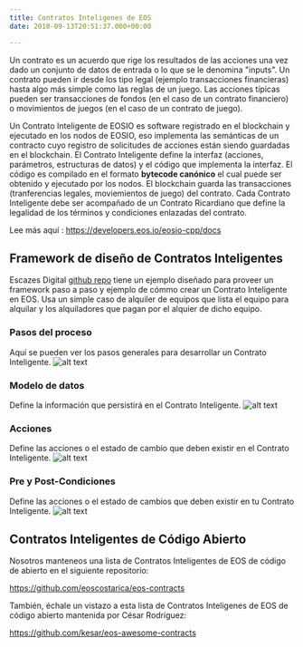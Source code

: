 ```yaml
---
title: Contratos Inteligenes de EOS
date: 2018-09-13T20:51:37.000+00:00

---
```

Un contrato es un acuerdo que rige los resultados de las acciones una vez dado un conjunto de datos de entrada o lo que se le denomina "inputs". Un contrato pueden ir desde los tipo legal (ejemplo transacciones financieras) hasta algo más simple como las reglas de un juego. Las acciones típicas pueden ser transacciones de fondos (en el caso de un contrato financiero) o movimientos de juegos (en el caso de un contrato de juego).

Un Contrato Inteligente de EOSIO es software registrado en el blockchain y ejecutado en los nodos de EOSIO, eso implementa las semánticas de un contracto cuyo registro de solicitudes de acciones están siendo guardadas en el blockchain. El Contrato Inteligente define la interfaz (acciones, parámetros, estructuras de datos) y el código que implementa la interfaz. El código es compilado en el formato **bytecode canónico** el cual puede ser obtenido y ejecutado por los nodos. El blockchain guarda las transacciones (tranferencias legales, moviemientos de juego) del contrato. Cada Contrato Inteligente debe ser acompañado de un Contrato Ricardiano que define la legalidad de los términos y condiciones enlazadas del contrato.

Lee más aquí : https://developers.eos.io/eosio-cpp/docs

## Framework de diseño de Contratos Inteligentes

Escazes Digital [github repo](https://github.com/digital-scarcity/equiprental) tiene un ejemplo diseñado para proveer un framework paso a paso y ejemplo de cómmo crear un Contrato Inteligente en EOS. Usa un simple caso de alquiler de equipos que lista el equipo para alquilar y los alquiladores que pagan por el alquier de dicho equipo.

### Pasos del proceso

Aquí se pueden ver los pasos generales para desarrollar un Contrato Inteligente.
![alt text](/images/contracts/steps.png "Steps")

### Modelo de datos

Define la información que persistirá en el Contrato Inteligente.
![alt text](/images/contracts/datamodel.png "Data Model")

### Acciones

Define las acciones o el estado de cambio que deben existir en el Contrato Inteligente.
![alt text](/images/contracts/actions.png "Actions")

### Pre y Post-Condiciones

Define las acciones o el estado de cambios que deben existir en tu Contrato Inteligente.
![alt text](/images/contracts/prepostconditions.png "Pre- and Post-Conditions")

## Contratos Inteligentes de Código Abierto

Nosotros manteneos una lista de Contratos Inteligentes de EOS de código de abierto en el siguiente repositorio:

https://github.com/eoscostarica/eos-contracts

También, échale un vistazo a esta lista de Contratos Inteligenes de EOS de código abierto mantenida por César Rodríguez:

https://github.com/kesar/eos-awesome-contracts